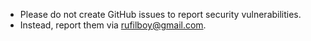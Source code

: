 - Please do not create GitHub issues to report security vulnerabilities.
- Instead, report them via <rufilboy@gmail.com>.
